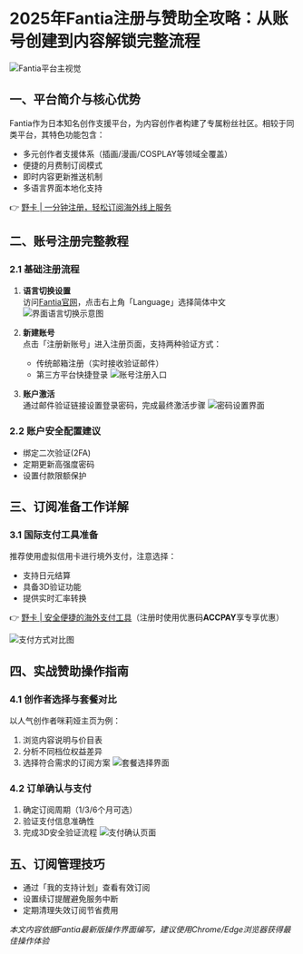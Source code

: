 # 2025年Fantia注册与赞助全攻略：从账号创建到内容解锁完整流程

![Fantia平台主视觉](https://bbtdd.com/wp-content/uploads/img/30268416.webp)

## 一、平台简介与核心优势
Fantia作为日本知名创作支援平台，为内容创作者构建了专属粉丝社区。相较于同类平台，其特色功能包含：
- 多元创作者支援体系（插画/漫画/COSPLAY等领域全覆盖）
- 便捷的月费制订阅模式
- 即时内容更新推送机制
- 多语言界面本地化支持

👉 [野卡 | 一分钟注册，轻松订阅海外线上服务](https://bbtdd.com/yeka)

## 二、账号注册完整教程
### 2.1 基础注册流程
1. **语言切换设置**  
   访问[Fantia官网](https://fantia.jp/)，点击右上角「Language」选择简体中文
   ![界面语言切换示意图](https://bbtdd.com/wp-content/uploads/img/9420490405971002.webp)

2. **新建账号**  
   点击「注册新账号」进入注册页面，支持两种验证方式：
   - 传统邮箱注册（实时接收验证邮件）
   - 第三方平台快捷登录
   ![账号注册入口](https://bbtdd.com/wp-content/uploads/img/088929809757191.webp)

3. **账户激活**  
   通过邮件验证链接设置登录密码，完成最终激活步骤
   ![密码设置界面](https://bbtdd.com/wp-content/uploads/img/858866695337046.webp)

### 2.2 账户安全配置建议
- 绑定二次验证(2FA)
- 定期更新高强度密码
- 设置付款限额保护

## 三、订阅准备工作详解
### 3.1 国际支付工具准备
推荐使用虚拟信用卡进行境外支付，注意选择：
- 支持日元结算
- 具备3D验证功能
- 提供实时汇率转换

👉 [野卡 | 安全便捷的海外支付工具](https://bbtdd.com/yeka)（注册时使用优惠码**ACCPAY**享专享优惠）

![支付方式对比图](https://bbtdd.com/wp-content/uploads/img/7067518449143914.webp)

## 四、实战赞助操作指南
### 4.1 创作者选择与套餐对比
以人气创作者咪莉娅主页为例：
1. 浏览内容说明与价目表
2. 分析不同档位权益差异
3. 选择符合需求的订阅方案
![套餐选择界面](https://bbtdd.com/wp-content/uploads/img/06500401.webp)

### 4.2 订单确认与支付
1. 确定订阅周期（1/3/6个月可选）
2. 验证支付信息准确性
3. 完成3D安全验证流程
![支付确认页面](https://bbtdd.com/wp-content/uploads/img/23149389.webp)

## 五、订阅管理技巧
- 通过「我的支持计划」查看有效订阅
- 设置续订提醒避免服务中断
- 定期清理失效订阅节省费用

*本文内容依据Fantia最新版操作界面编写，建议使用Chrome/Edge浏览器获得最佳操作体验*